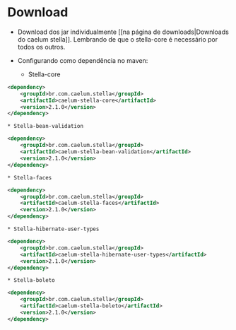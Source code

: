 # Download
  * Download dos jar individualmente [[na página de downloads|Downloads do caelum stella]]. Lembrando de que o stella-core é necessário por todos os outros.

  * Configurando como dependência no maven:
    * Stella-core
```xml
<dependency>
    <groupId>br.com.caelum.stella</groupId>
    <artifactId>caelum-stella-core</artifactId>
    <version>2.1.0</version>
</dependency>
```

    * Stella-bean-validation
```xml
<dependency>
    <groupId>br.com.caelum.stella</groupId>
    <artifactId>caelum-stella-bean-validation</artifactId>
    <version>2.1.0</version>
</dependency>
```

    * Stella-faces
```xml
<dependency>
    <groupId>br.com.caelum.stella</groupId>
    <artifactId>caelum-stella-faces</artifactId>
    <version>2.1.0</version>
</dependency>
```

    * Stella-hibernate-user-types
```xml
<dependency>
    <groupId>br.com.caelum.stella</groupId>
    <artifactId>caelum-stella-hibernate-user-types</artifactId>
    <version>2.1.0</version>
</dependency>
```

    * Stella-boleto
```xml
<dependency>
    <groupId>br.com.caelum.stella</groupId>
    <artifactId>caelum-stella-boleto</artifactId>
    <version>2.1.0</version>
</dependency>
```